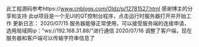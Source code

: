 此工程源码参考https://www.cnblogs.com/Oldz/p/12781527.html
感谢博主的分享和支持
此qt项目是一个无UI的QT控制台程序，点击运行时服务器打开并开始工作
更新日志：
    2020/07/15 服务器能够正常使用，可以接受服务端的连接申请，选用局域网ip："ws://192.168.31.88/"进行通信
    2020/07/16 调整了客户端，现在服务器和客户端可以传输字符串信息了

